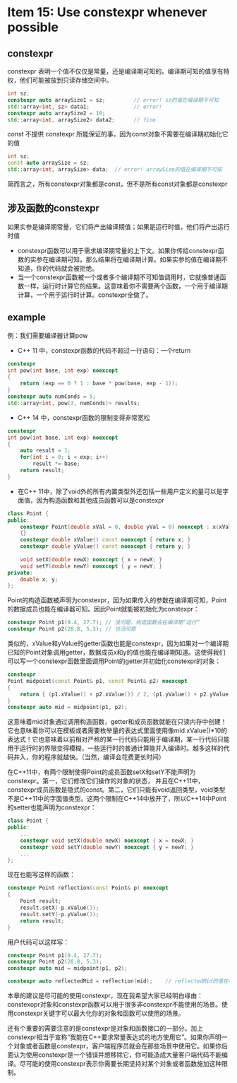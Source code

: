 # Item 15: Use constexpr whenever possible

## constexpr

constexpr 表明一个值不仅仅是常量，还是编译期可知的。编译期可知的值享有特权，他们可能被放到只读存储空间中。

```cpp
int sz;
constexpr auto arraySize1 = sz;         // error! sz的值在编译期不可知
std::array<int, sz> data1;              // error!
constexpr auto arraySize2 = 10;
std::array<int, arraySize2> data2;      // fine
```

const 不提供 constexpr 所能保证的事，因为const对象不需要在编译期初始化它的值

```cpp
int sz;
const auto arraySize = sz;
std::array<int, arraySize> data;  // error! arraySize的值在编译期不可知
```

简而言之，所有constexpr对象都是const，但不是所有const对象都是constexpr

## 涉及函数的constexpr

如果实参是编译期常量，它们将产出编译期值；如果是运行时值，他们将产出运行时值

- constexpr函数可以用于需求编译期常量的上下文。如果你传给constexpr函数的实参在编译期可知，那么结果将在编译期计算。如果实参的值在编译期不知道，你的代码就会被拒绝。
- 当一个constexpr函数被一个或者多个编译期不可知值调用时，它就像普通函数一样，运行时计算它的结果。这意味着你不需要两个函数，一个用于编译期计算，一个用于运行时计算。constexpr全做了。

## example

例：我们需要编译器计算pow

- C++ 11 中，constexpr函数的代码不超过一行语句：一个return

```cpp
constexpr
int pow(int base, int exp) noexcept
{
    return (exp == 0 ? 1 : base * pow(base, exp - 1));
}
constexpr auto numConds = 5;
std::array<int, pow(3, numConds)> results;
```

- C++ 14 中，constexpr函数的限制变得非常宽松

```cpp
constexpr
int pow(int base, int exp) noexcept
{
    auto result = 1;
    for(int i = 0; i < exp; i++)
        result *= base;
    return result;
}
```

- 在C++ 11中，除了void外的所有内置类型外还包括一些用户定义的量可以是字面值，因为构造函数和其他成员函数可以是constexpr

```cpp
class Point {
public:
	constexpr Point(double xVal = 0, double yVal = 0) noexcept : x(xVal), y(yVal)
	{}
	constexpr double xValue() const noexcept { return x; } 
	constexpr double yValue() const noexcept { return y; }
	
	void setX(double newX) noexcept { x = newX; }
    void setY(double newY) noexcept { y = newY; }
private:
	double x, y;
};
```

Point的构造函数被声明为constexpr，因为如果传入的参数在编译期可知，Point的数据成员也能在编译器可知。因此Point就能被初始化为constexpr：

```cpp
constexpr Point p1(9.4, 27.7); // 没问题，构造函数会在编译期“运行”
constexpr Point p2(28.8, 5.3); // 也没问题
```

类似的，xValue和yValue的getter函数也能是constexpr，因为如果对一个编译期已知的Point对象调用getter，数据成员x和y的值也能在编译期知道。这使得我们可以写一个constexpr函数里面调用Point的getter并初始化constexpr的对象：

```cpp
constexpr
Point midpoint(const Point& p1, const Point& p2) noexcept
{
    return { (p1.xValue() + p2.xValue()) / 2, (p1.yValue() + p2.yValue()) / 2 };
}
constexpr auto mid = midpoint(p1, p2);
```

这意味着mid对象通过调用构造函数，getter和成员函数就能在只读内存中创建！它也意味着你可以在模板或者需要枚举量的表达式里面使用像mid.xValue()*10的表达式！它也意味着以前相对严格的某一行代码只能用于编译期，某一行代码只能用于运行时的界限变得模糊，一些运行时的普通计算能并入编译时。越多这样的代码并入，你的程序就越快。（当然，编译会花费更长时间）

在C++11中，有两个限制使得Point的成员函数setX和setY不能声明为constexpr。第一，它们修改它们操作的对象的状态， 并且在C++11中，constexpr成员函数是隐式的const。第二，它们只能有void返回类型，void类型不是C++11中的字面值类型。这两个限制在C++14中放开了，所以C++14中Point的setter也能声明为constexpr：

```cpp
class Point {
public:
	...
	constexpr void setX(double newX) noexcept { x = newX; }
	constexpr void setY(double newY) noexcept { y = newY; }
	...
};
```

现在也能写这样的函数：

```cpp
constexpr Point reflection(const Point& p) noexcept
{
	Point result; 
	result.setX(-p.xValue());
	result.setY(-p.yValue()); 
	return result;
}
```

用户代码可以这样写：

```cpp
constexpr Point p1(9.4, 27.7);
constexpr Point p2(28.8, 5.3);
constexpr auto mid = midpoint(p1, p2);

constexpr auto reflectedMid = reflection(mid);    // reflectedMid的值在编译期可知                                
```

本章的建议是尽可能的使用constexpr，现在我希望大家已经明白缘由：constexopr对象和constexpr函数可以用于很多非constexpr不能使用的场景。使用constexpr关键字可以最大化你的对象和函数可以使用的场景。

还有个重要的需要注意的是constexpr是对象和函数接口的一部分。加上constexpr相当于宣称“我能在C++要求常量表达式的地方使用它”。如果你声明一个对象或者函数是constexpr，客户端程序员就会在那些场景中使用它。如果你后面认为使用constexpr是一个错误并想移除它，你可能造成大量客户端代码不能编译。尽可能的使用constexpr表示你需要长期坚持对某个对象或者函数施加这种限制。
